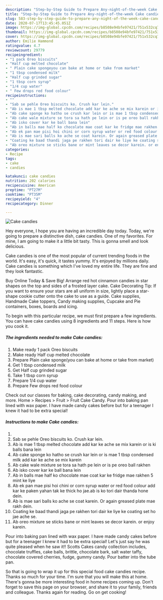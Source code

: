 ```yaml
---
description: "Step-by-Step Guide to Prepare Any-night-of-the-week Cake candies"
title: "Step-by-Step Guide to Prepare Any-night-of-the-week Cake candies"
slug: 583-step-by-step-guide-to-prepare-any-night-of-the-week-cake-candies
date: 2020-07-17T13:45:45.051Z
image: https://img-global.cpcdn.com/recipes/b8508e94bfe97421/751x532cq70/cake-candies-recipe-main-photo.jpg
thumbnail: https://img-global.cpcdn.com/recipes/b8508e94bfe97421/751x532cq70/cake-candies-recipe-main-photo.jpg
cover: https://img-global.cpcdn.com/recipes/b8508e94bfe97421/751x532cq70/cake-candies-recipe-main-photo.jpg
author: Emilie Hammond
ratingvalue: 4.7
reviewcount: 29779
recipeingredient:
- "1 pack Oreo biscuits"
- "Half cup melted chocolate"
- " Plain cake spongeyou can bake at home or take from market"
- "1 tbsp condensed milk"
- "Half cup grinded sugar"
- "1 tbsp corn syrup"
- "1/4 cup water"
- " Few drops red food colour"
recipeinstructions:
- ""
- "Sab se pehle Oreo biscuits ko. Crush kar lein."
- "Ab is mae 1 tbsp melted chocolate add kar ke ache se mix karein or is ki balls bana lein"
- "Ab cake sponge ko hatho se crush kar lein or is mae 1 tbsp condensed milk add kar ke ache se mix karein"
- "Ab cake wale mixture se tora sa hath pe lein or is pe oreo ball rakhen"
- "Ab isko cover kar ke ball bana lein"
- "Ab in balls mae half ko chocolate mae coat kar ke fridge mae rakhen 5 mint ke liye"
- "Ab ek pan mae pisi hoi chini or corn syrup water or red food colour add kar ke paken yahan tak ke thick ho jae.ab is ko tori dair thanda hone dein."
- "Ab is mae sari balls ko ache se coat karein. Or again greased plate mae rakh dein."
- "Coating ke baad thandi jaga pe rakhen tori dair ke liye ke coating set ho jae ache se."
- "Ab oreo mixture se sticks bane or mint leaves se decor karein. or enjoy karein."
categories:
- Recipe
tags:
- cake
- candies

katakunci: cake candies 
nutrition: 202 calories
recipecuisine: American
preptime: "PT27M"
cooktime: "PT35M"
recipeyield: "4"
recipecategory: Dinner

---
```



![Cake candies](https://img-global.cpcdn.com/recipes/b8508e94bfe97421/751x532cq70/cake-candies-recipe-main-photo.jpg)

Hey everyone, I hope you are having an incredible day today. Today, we're going to prepare a distinctive dish, cake candies. One of my favorites. For mine, I am going to make it a little bit tasty. This is gonna smell and look delicious.

Cake candies is one of the most popular of current trending foods in the world. It's easy, it's quick, it tastes yummy. It's enjoyed by millions daily. Cake candies is something which I've loved my entire life. They are fine and they look fantastic.

Buy Online Today &amp; Save Big! Arrange red hot cinnamon candies in star shapes on the top and sides of a frosted layer cake. Cake Decorating Tip: If you want to ensure your stars are all uniform in size, lightly place a star-shape cookie cutter onto the cake to use as a guide. Cake supplies, Handmade Cake toppers, Candy making supplies, Cupcake and Pie containers, boxes, boards and icing.


To begin with this particular recipe, we must first prepare a few ingredients. You can have cake candies using 8 ingredients and 11 steps. Here is how you cook it.

<!--inarticleads1-->

##### The ingredients needed to make Cake candies:

1. Make ready 1 pack Oreo biscuits
1. Make ready Half cup melted chocolate
1. Prepare  Plain cake sponge(you can bake at home or take from market)
1. Get 1 tbsp condensed milk
1. Get Half cup grinded sugar
1. Take 1 tbsp corn syrup
1. Prepare 1/4 cup water
1. Prepare  Few drops red food colour


Check out our classes for baking, cake decorating, candy making, and more. Home &gt; Recipes &gt; Fruit &gt; Fruit Cake Candy. Pour into baking pan lined with wax paper. I have made candy cakes before but for a teenager I knew it had to be extra special! 

<!--inarticleads2-->

##### Instructions to make Cake candies:

1. 
1. Sab se pehle Oreo biscuits ko. Crush kar lein.
1. Ab is mae 1 tbsp melted chocolate add kar ke ache se mix karein or is ki balls bana lein
1. Ab cake sponge ko hatho se crush kar lein or is mae 1 tbsp condensed milk add kar ke ache se mix karein
1. Ab cake wale mixture se tora sa hath pe lein or is pe oreo ball rakhen
1. Ab isko cover kar ke ball bana lein
1. Ab in balls mae half ko chocolate mae coat kar ke fridge mae rakhen 5 mint ke liye
1. Ab ek pan mae pisi hoi chini or corn syrup water or red food colour add kar ke paken yahan tak ke thick ho jae.ab is ko tori dair thanda hone dein.
1. Ab is mae sari balls ko ache se coat karein. Or again greased plate mae rakh dein.
1. Coating ke baad thandi jaga pe rakhen tori dair ke liye ke coating set ho jae ache se.
1. Ab oreo mixture se sticks bane or mint leaves se decor karein. or enjoy karein.


Pour into baking pan lined with wax paper. I have made candy cakes before but for a teenager I knew it had to be extra special! Let&#39;s just say he was quite pleased when he saw it!! Scotts Cakes candy collection includes, chocolate truffles, cake balls, brittle, chocolate bark, salt water taffy, chocolate covered cherries, fudge, gummy candy. Pour batter into the tube pan. 

So that is going to wrap it up for this special food cake candies recipe. Thanks so much for your time. I'm sure that you will make this at home. There's gonna be more interesting food in home recipes coming up. Don't forget to save this page on your browser, and share it to your family, friends and colleague. Thanks again for reading. Go on get cooking!
